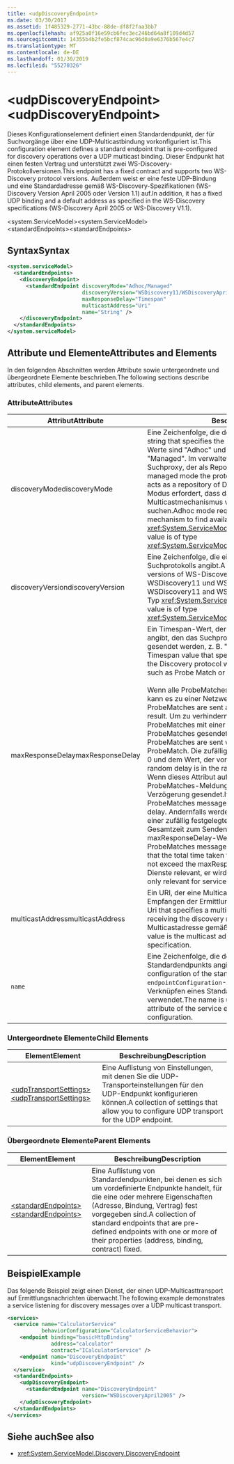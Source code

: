 ```yaml
---
title: <udpDiscoveryEndpoint>
ms.date: 03/30/2017
ms.assetid: 1f485329-2771-43bc-88de-df8f2faa3bb7
ms.openlocfilehash: af925a0f16e59cb6fec3ec246bd64a8f109d4d57
ms.sourcegitcommit: 14355b4b2fe5bcf874cac96d0a9e6376b567e4c7
ms.translationtype: MT
ms.contentlocale: de-DE
ms.lasthandoff: 01/30/2019
ms.locfileid: "55270326"
---
```

# <a name="udpdiscoveryendpoint"></a><span data-ttu-id="8df7e-101">\<udpDiscoveryEndpoint></span><span class="sxs-lookup"><span data-stu-id="8df7e-101">\<udpDiscoveryEndpoint></span></span>
<span data-ttu-id="8df7e-102">Dieses Konfigurationselement definiert einen Standardendpunkt, der für Suchvorgänge über eine UDP-Multicastbindung vorkonfiguriert ist.</span><span class="sxs-lookup"><span data-stu-id="8df7e-102">This configuration element defines a standard endpoint that is pre-configured for discovery operations over a UDP multicast binding.</span></span> <span data-ttu-id="8df7e-103">Dieser Endpunkt hat einen festen Vertrag und unterstützt zwei WS-Discovery-Protokollversionen.</span><span class="sxs-lookup"><span data-stu-id="8df7e-103">This endpoint has a fixed contract and supports two WS-Discovery protocol versions.</span></span> <span data-ttu-id="8df7e-104">Außerdem weist er eine feste UDP-Bindung und eine Standardadresse gemäß WS-Discovery-Spezifikationen (WS-Discovery Version April 2005 oder Version 1.1) auf.</span><span class="sxs-lookup"><span data-stu-id="8df7e-104">In addition, it has a fixed UDP binding and a default address as specified in the WS-Discovery specifications (WS-Discovery April 2005 or WS-Discovery V1.1).</span></span>  
  
 <span data-ttu-id="8df7e-105">\<system.ServiceModel></span><span class="sxs-lookup"><span data-stu-id="8df7e-105">\<system.ServiceModel></span></span>  
<span data-ttu-id="8df7e-106">\<standardEndpoints></span><span class="sxs-lookup"><span data-stu-id="8df7e-106">\<standardEndpoints></span></span>  
  
## <a name="syntax"></a><span data-ttu-id="8df7e-107">Syntax</span><span class="sxs-lookup"><span data-stu-id="8df7e-107">Syntax</span></span>  
  
```xml  
<system.serviceModel>
  <standardEndpoints>
    <discoveryEndpoint>
      <standardEndpoint discoveryMode="Adhoc/Managed"
                        discoveryVersion="WSDiscovery11/WSDiscoveryApril2005"
                        maxResponseDelay="Timespan"
                        multicastAddress="Uri"
                        name="String" />
    </discoveryEndpoint>
  </standardEndpoints>
</system.serviceModel>
```  
  
## <a name="attributes-and-elements"></a><span data-ttu-id="8df7e-108">Attribute und Elemente</span><span class="sxs-lookup"><span data-stu-id="8df7e-108">Attributes and Elements</span></span>  
 <span data-ttu-id="8df7e-109">In den folgenden Abschnitten werden Attribute sowie untergeordnete und übergeordnete Elemente beschrieben.</span><span class="sxs-lookup"><span data-stu-id="8df7e-109">The following sections describe attributes, child elements, and parent elements.</span></span>  
  
### <a name="attributes"></a><span data-ttu-id="8df7e-110">Attribute</span><span class="sxs-lookup"><span data-stu-id="8df7e-110">Attributes</span></span>  
  
|<span data-ttu-id="8df7e-111">Attribut</span><span class="sxs-lookup"><span data-stu-id="8df7e-111">Attribute</span></span>|<span data-ttu-id="8df7e-112">Beschreibung</span><span class="sxs-lookup"><span data-stu-id="8df7e-112">Description</span></span>|  
|---------------|-----------------|  
|<span data-ttu-id="8df7e-113">discoveryMode</span><span class="sxs-lookup"><span data-stu-id="8df7e-113">discoveryMode</span></span>|<span data-ttu-id="8df7e-114">Eine Zeichenfolge, die den Modus des Suchprotokolls angibt.</span><span class="sxs-lookup"><span data-stu-id="8df7e-114">A string that specifies the mode of discovery protocol.</span></span> <span data-ttu-id="8df7e-115">Gültige Werte sind "Adhoc" und "Managed".</span><span class="sxs-lookup"><span data-stu-id="8df7e-115">Valid values are "Adhoc" and "Managed".</span></span> <span data-ttu-id="8df7e-116">Im verwalteten Modus benötigt das Protokoll einen Suchproxy, der als Repository sichtbarer Dienste fungiert.</span><span class="sxs-lookup"><span data-stu-id="8df7e-116">In managed mode the protocol relies on a Discovery Proxy, which acts as a repository of Discoverable services.</span></span> <span data-ttu-id="8df7e-117">Der Ad-hoc-Modus erfordert, dass das Protokoll den UDP-Multicastmechanismus verwendet, um verfügbare Dienste zu suchen.</span><span class="sxs-lookup"><span data-stu-id="8df7e-117">Adhoc mode requires the protocol to use UDP multicast mechanism to find available services.</span></span> <span data-ttu-id="8df7e-118">Dieser Wert ist vom Typ <xref:System.ServiceModel.Discovery.ServiceDiscoveryMode>.</span><span class="sxs-lookup"><span data-stu-id="8df7e-118">This value is of type <xref:System.ServiceModel.Discovery.ServiceDiscoveryMode>.</span></span>|  
|<span data-ttu-id="8df7e-119">discoveryVersion</span><span class="sxs-lookup"><span data-stu-id="8df7e-119">discoveryVersion</span></span>|<span data-ttu-id="8df7e-120">Eine Zeichenfolge, die eine der zwei Versionen des WS-Suchprotokolls angibt.</span><span class="sxs-lookup"><span data-stu-id="8df7e-120">A string that specifies one of the two versions of WS-Discovery protocol.</span></span> <span data-ttu-id="8df7e-121">Gültige Werte sind WSDiscovery11 und WSDiscoveryApril2005.</span><span class="sxs-lookup"><span data-stu-id="8df7e-121">Valid values are WSDiscovery11 and WSDiscoveryApril2005.</span></span> <span data-ttu-id="8df7e-122">Dieser Wert ist vom Typ <xref:System.ServiceModel.Discovery.DiscoveryVersion>.</span><span class="sxs-lookup"><span data-stu-id="8df7e-122">This value is of type <xref:System.ServiceModel.Discovery.DiscoveryVersion>.</span></span>|  
|<span data-ttu-id="8df7e-123">maxResponseDelay</span><span class="sxs-lookup"><span data-stu-id="8df7e-123">maxResponseDelay</span></span>|<span data-ttu-id="8df7e-124">Ein Timespan-Wert, der den maximalen Wert für die Verzögerung angibt, den das Suchprotokoll wartet, bis bestimmte Meldungen gesendet werden, z. B. "Probe Match" oder "Resolve Match".</span><span class="sxs-lookup"><span data-stu-id="8df7e-124">A Timespan value that specifies the maximum value for the delay the Discovery protocol will wait before sending certain messages such as Probe Match or Resolve Match.</span></span><br /><br /> <span data-ttu-id="8df7e-125">Wenn alle ProbeMatches zur gleichen Zeit gesendet werden, kann es zu einer Netzwerküberlastung kommen.</span><span class="sxs-lookup"><span data-stu-id="8df7e-125">If all ProbeMatches are sent at the same time, a network storm may result.</span></span> <span data-ttu-id="8df7e-126">Um zu verhindern, dass dieser Fall eintritt, werden ProbeMatches mit einer zufälligen Verzögerung zwischen den ProbeMatches gesendet.</span><span class="sxs-lookup"><span data-stu-id="8df7e-126">To prevent this from occurring, ProbeMatches are sent with a random delay between each ProbeMatch.</span></span> <span data-ttu-id="8df7e-127">Die zufällige Verzögerung liegt im Bereich zwischen 0 und dem Wert, der von diesem Attribut festgelegt wurde.</span><span class="sxs-lookup"><span data-stu-id="8df7e-127">The random delay is in the range of 0 to the value set by this attribute.</span></span> <span data-ttu-id="8df7e-128">Wenn dieses Attribut auf 0 festgelegt wird, werden die ProbeMatches-Meldungen in einer engen Schleife ohne Verzögerung gesendet.</span><span class="sxs-lookup"><span data-stu-id="8df7e-128">If this attribute is set to 0, then the ProbeMatches messages are sent in a tight loop without any delay.</span></span> <span data-ttu-id="8df7e-129">Andernfalls werden die ProbeMatches-Meldungen mit einer zufällig festgelegten Verzögerung gesendet, sodass die Gesamtzeit zum Senden aller ProbeMatches-Meldungen den maxResponseDelay-Wert nicht überschreitet.</span><span class="sxs-lookup"><span data-stu-id="8df7e-129">Otherwise, the ProbeMatches messages are sent with some random delay such that the total time taken to send all ProbeMatches messages does not exceed the maxResponseDelay.</span></span> <span data-ttu-id="8df7e-130">Dieser Wert ist nur für Dienste relevant, er wird nicht von Clients verwendet.</span><span class="sxs-lookup"><span data-stu-id="8df7e-130">This value is only relevant for services, it is not used by clients.</span></span>|  
|<span data-ttu-id="8df7e-131">multicastAddress</span><span class="sxs-lookup"><span data-stu-id="8df7e-131">multicastAddress</span></span>|<span data-ttu-id="8df7e-132">Ein URI, der eine Multicastadresse angibt, die zum Senden und Empfangen der Ermittlungsnachrichten verwendet werden soll.</span><span class="sxs-lookup"><span data-stu-id="8df7e-132">A Uri that specifies a multicast address to use for sending and receiving the discovery messages.</span></span> <span data-ttu-id="8df7e-133">Der Standardwert ist die Multicastadresse gemäß der Protokollspezifikation.</span><span class="sxs-lookup"><span data-stu-id="8df7e-133">The default value is the multicast address as conformant to the protocol specification.</span></span>|  
|`name`|<span data-ttu-id="8df7e-134">Eine Zeichenfolge, die den Namen der Konfiguration des Standardendpunkts angibt.</span><span class="sxs-lookup"><span data-stu-id="8df7e-134">A String that specifies the name of the configuration of the standard endpoint.</span></span> <span data-ttu-id="8df7e-135">Der Name wird im `endpointConfiguration`-Attribut des Dienstendpunkts zum Verknüpfen eines Standardendpunkts mit der Konfiguration verwendet.</span><span class="sxs-lookup"><span data-stu-id="8df7e-135">The name is used in the `endpointConfiguration` attribute of the service endpoint to link a standard endpoint to its configuration.</span></span>|  
  
### <a name="child-elements"></a><span data-ttu-id="8df7e-136">Untergeordnete Elemente</span><span class="sxs-lookup"><span data-stu-id="8df7e-136">Child Elements</span></span>  
  
|<span data-ttu-id="8df7e-137">Element</span><span class="sxs-lookup"><span data-stu-id="8df7e-137">Element</span></span>|<span data-ttu-id="8df7e-138">Beschreibung</span><span class="sxs-lookup"><span data-stu-id="8df7e-138">Description</span></span>|  
|-------------|-----------------|  
|[<span data-ttu-id="8df7e-139">\<udpTransportSettings></span><span class="sxs-lookup"><span data-stu-id="8df7e-139">\<udpTransportSettings></span></span>](../../../../../docs/framework/configure-apps/file-schema/wcf/udptransportsettings.md)|<span data-ttu-id="8df7e-140">Eine Auflistung von Einstellungen, mit denen Sie die UDP-Transporteinstellungen für den UDP-Endpunkt konfigurieren können.</span><span class="sxs-lookup"><span data-stu-id="8df7e-140">A collection of settings that allow you to configure UDP transport for the UDP endpoint.</span></span>|  
  
### <a name="parent-elements"></a><span data-ttu-id="8df7e-141">Übergeordnete Elemente</span><span class="sxs-lookup"><span data-stu-id="8df7e-141">Parent Elements</span></span>  
  
|<span data-ttu-id="8df7e-142">Element</span><span class="sxs-lookup"><span data-stu-id="8df7e-142">Element</span></span>|<span data-ttu-id="8df7e-143">Beschreibung</span><span class="sxs-lookup"><span data-stu-id="8df7e-143">Description</span></span>|  
|-------------|-----------------|  
|[<span data-ttu-id="8df7e-144">\<standardEndpoints></span><span class="sxs-lookup"><span data-stu-id="8df7e-144">\<standardEndpoints></span></span>](../../../../../docs/framework/configure-apps/file-schema/wcf/standardendpoints.md)|<span data-ttu-id="8df7e-145">Eine Auflistung von Standardendpunkten, bei denen es sich um vordefinierte Endpunkte handelt, für die eine oder mehrere Eigenschaften (Adresse, Bindung, Vertrag) fest vorgegeben sind.</span><span class="sxs-lookup"><span data-stu-id="8df7e-145">A collection of standard endpoints that are pre-defined endpoints with one or more of their properties (address, binding, contract) fixed.</span></span>|  
  
## <a name="example"></a><span data-ttu-id="8df7e-146">Beispiel</span><span class="sxs-lookup"><span data-stu-id="8df7e-146">Example</span></span>  
 <span data-ttu-id="8df7e-147">Das folgende Beispiel zeigt einen Dienst, der einen UDP-Multicasttransport auf Ermittlungsnachrichten überwacht.</span><span class="sxs-lookup"><span data-stu-id="8df7e-147">The following example demonstrates a service listening for discovery messages over a UDP multicast transport.</span></span>  
  
```xml  
<services>
  <service name="CalculatorService"
           behaviorConfiguration="CalculatorServiceBehavior">
    <endpoint binding="basicHttpBinding"
              address="calculator"
              contract="ICalculatorService" />
    <endpoint name="DiscoveryEndpoint"
              kind="udpDiscoveryEndpoint" />
  </service>
  <standardEndpoints>
    <udpDiscoveryEndpoint>
      <standardEndpoint name="DiscoveryEndpoint"
                        version="WSDiscoveryApril2005" />
    </udpDiscoveryEndpoint>
  </standardEndpoints>
</services>
```  
  
## <a name="see-also"></a><span data-ttu-id="8df7e-148">Siehe auch</span><span class="sxs-lookup"><span data-stu-id="8df7e-148">See also</span></span>
- <xref:System.ServiceModel.Discovery.DiscoveryEndpoint>

